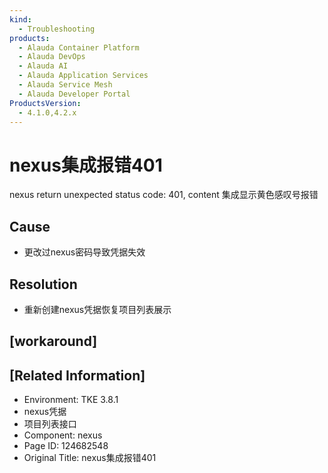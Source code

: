 ```yaml
---
kind:
  - Troubleshooting
products:
  - Alauda Container Platform
  - Alauda DevOps
  - Alauda AI
  - Alauda Application Services
  - Alauda Service Mesh
  - Alauda Developer Portal
ProductsVersion:
  - 4.1.0,4.2.x
---
```

<!-- A type of document that involves encountering a fault, diagnosing it, performing root cause analysis, and providing solutions. -->

# nexus集成报错401

nexus return unexpected status code: 401, content 集成显示黄色感叹号报错

## Cause
- 更改过nexus密码导致凭据失效

## Resolution
- 重新创建nexus凭据恢复项目列表展示

## [workaround]

## [Related Information]
- Environment: TKE 3.8.1
- nexus凭据
- 项目列表接口
- Component: nexus
- Page ID: 124682548
- Original Title: nexus集成报错401
